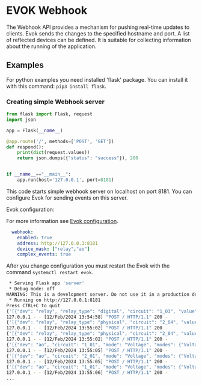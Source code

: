 # EVOK Webhook

The Webhook API provides a mechanism for pushing real-time updates to clients. Evok sends the changes to the specified hostname and port. A list of reflected devices can be defined. It is suitable for collecting information about the running of the application.

## Examples

For python examples you need installed 'flask' package. You can install it with this command: `pip3 install flask`.

### Creating simple Webhook server

```python title="Python"
from flask import Flask, request
import json

app = Flask(__name__)

@app.route('/', methods=['POST', 'GET'])
def respond():
    print(dict(request.values))
    return json.dumps({"status": "success"}), 200


if __name__=="__main__":
    app.run(host='127.0.0.1', port=8181)
```

This code starts simple webhook server on localhost on port 8181. You can configure Evok for sending events on this server.

Evok configuration:

For more information see [Evok configuration](../configs/evok_configuration.md).

```yaml
  webhook:
    enabled: true
    address: http://127.0.0.1:8181
    device_mask: ["relay","ao"]
    complex_events: true
```

After you change configuration you must restart the Evok with the command `systemctl restart evok`.

```bash title="Output"
 * Serving Flask app 'server'
 * Debug mode: off
WARNING: This is a development server. Do not use it in a production deployment. Use a production WSGI server instead.
 * Running on http://127.0.0.1:8181
Press CTRL+C to quit
{'[{"dev": "relay", "relay_type": "digital", "circuit": "1_03", "value": 0, "pending": false, "mode": "Simple", "modes": ["Simple", "PWM"], "glob_dev_id": 2, "pwm_freq": 4800.0, "pwm_duty": 0}]': ''}
127.0.0.1 - - [12/Feb/2024 13:54:58] "POST / HTTP/1.1" 200 -
{'[{"dev": "relay", "relay_type": "physical", "circuit": "2_04", "value": 1, "pending": false, "mode": "Simple", "modes": ["Simple"], "glob_dev_id": 3}]': ''}
127.0.0.1 - - [12/Feb/2024 13:55:02] "POST / HTTP/1.1" 200 -
{'[{"dev": "relay", "relay_type": "physical", "circuit": "2_04", "value": 0, "pending": false, "mode": "Simple", "modes": ["Simple"], "glob_dev_id": 3}]': ''}
127.0.0.1 - - [12/Feb/2024 13:55:02] "POST / HTTP/1.1" 200 -
{'[{"dev": "ao", "circuit": "1_01", "mode": "Voltage", "modes": {"Voltage": {"value": 0, "unit": "V", "range": [0, 10]}, "Current": {"value": 1, "unit": "mA", "range": [0, 20]}, "Resistance": {"value": 2, "unit": "Ohm", "range": [0, 2000]}}, "glob_dev_id": 2, "unit": "V", "value": 8.301}]': ''}
127.0.0.1 - - [12/Feb/2024 13:55:05] "POST / HTTP/1.1" 200 -
{'[{"dev": "ao", "circuit": "2_01", "mode": "Voltage", "modes": {"Voltage": {"unit": "V", "range": [0, 10]}}, "glob_dev_id": 3, "value": 1.5, "unit": "V", "range": [0, 10]}]': ''}
127.0.0.1 - - [12/Feb/2024 13:55:05] "POST / HTTP/1.1" 200 -
{'[{"dev": "ao", "circuit": "1_01", "mode": "Voltage", "modes": {"Voltage": {"value": 0, "unit": "V", "range": [0, 10]}, "Current": {"value": 1, "unit": "mA", "range": [0, 20]}, "Resistance": {"value": 2, "unit": "Ohm", "range": [0, 2000]}}, "glob_dev_id": 2, "unit": "V", "value": 2.7}]': ''}
127.0.0.1 - - [12/Feb/2024 13:55:06] "POST / HTTP/1.1" 200 -
...
```
